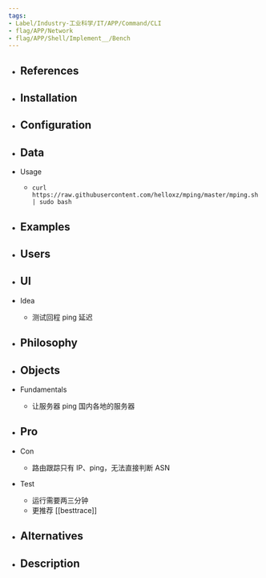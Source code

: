 ```yaml
---
tags:
- Label/Industry-工业科学/IT/APP/Command/CLI
- flag/APP/Network
- flag/APP/Shell/Implement__/Bench
---
```


- References
    - 

- Installation
    - 

- Configuration
    - 

- Data
    - 

- Usage
    - `curl https://raw.githubusercontent.com/helloxz/mping/master/mping.sh | sudo bash`

- Examples
    - 

- Users
    - 

- UI
    - 

- Idea
    - 测试回程 ping 延迟

- Philosophy
    - 

- Objects
    - 

- Fundamentals
    - 让服务器 ping 国内各地的服务器

- Pro
    - 

- Con
    - 路由跟踪只有 IP、ping，无法直接判断 ASN

- Test
    - 运行需要两三分钟
    - 更推荐 [[besttrace]]

- Alternatives
    - 

- Description
    - 
